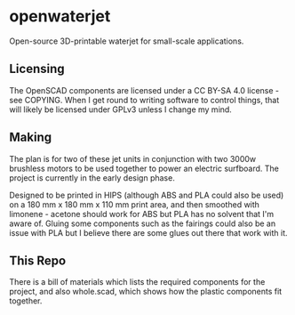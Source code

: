 # openwaterjet
Open-source 3D-printable waterjet for small-scale applications. 

## Licensing
The OpenSCAD components are licensed under a CC BY-SA 4.0 license - see COPYING. When I get round to writing software to control things, that will likely be licensed under GPLv3 unless I change my mind.

## Making
The plan is for two of these jet units in conjunction with two 3000w brushless motors to be used together to power an electric surfboard. The project is currently in the early design phase.

Designed to be printed in HIPS (although ABS and PLA could also be used) on a 180 mm x 180 mm x 110 mm print area, and then smoothed with limonene - acetone should work for ABS but PLA has no solvent that I'm aware of. Gluing some components such as the fairings could also be an issue with PLA but I believe there are some glues out there that work with it.

## This Repo
There is a bill of materials which lists the required components for the project, and also whole.scad, which shows how the plastic components fit together.
